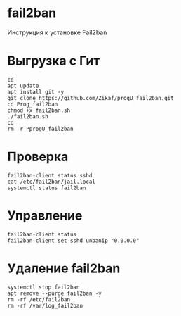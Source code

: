 # fail2ban
Инструкция к установке Fail2ban

# Выгрузка с Гит
```
cd
apt update
apt install git -y
git clone https://github.com/Zikaf/progU_fail2ban.git
cd Prog_fail2ban
chmod +x fail2ban.sh
./fail2ban.sh
cd
rm -r PprogU_fail2ban
```
# Проверка
```
fail2ban-client status sshd
cat /etc/fail2ban/jail.local
systemctl status fail2ban
```
# Управление
```
fail2ban-client status
fail2ban-client set sshd unbanip "0.0.0.0"
```
# Удаление fail2ban
```
systemctl stop fail2ban 
apt remove --purge fail2ban -y
rm -rf /etc/fail2ban
rm -rf /var/log_fail2ban
```
